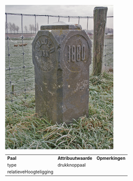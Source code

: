 ![](media/c575a16f821a2c42d41d4aa8163745ebf6ad1798.jpg)

|                        |                     |                 |
|------------------------|---------------------|-----------------|
| **Paal**               | **Attribuutwaarde** | **Opmerkingen** |
| type                   | drukknoppaal        |                 |
| relatieveHoogteligging |                     |                 |
